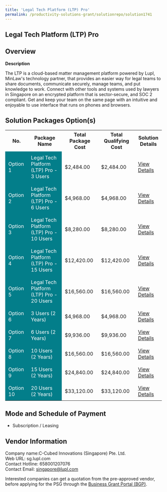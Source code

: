 ```yaml
---
title: 'Legal Tech Platform (LTP) Pro'
permalink: /productivity-solutions-grant/solutionrepo/solution1741
---
```


## Legal Tech Platform (LTP) Pro

## Overview

**Description**

The LTP is a cloud-based matter management platform powered by Lupl, MinLaw's technology partner, that provides an easier way for legal teams to share documents, communicate securely, manage teams, and put knowledge to work. Connect with other tools and systems used by lawyers in Singapore on an encrypted platform that is sector-secure, and SOC 2 compliant. Get and keep your team on the same page with an intuitive and enjoyable to use interface that runs on phones and browsers.

## Solution Packages Option(s)

<table>
<tr>
<th><b>No.</b></th>
<th><b>Package Name</b></th>
<th><b>Total Package Cost</b></th>
<th><b>Total Qualifying Cost</b></th>
<th><b>Solution Details</b></th>
</tr>
<tr>
<td style='padding: 10px; background-color: #037E8A; color: #FFFFFF;'>Option 1</td>
<td style='padding: 10px; background-color: #037E8A; color: #FFFFFF;'>Legal Tech Platform (LTP) Pro - 3 Users</td>
<td style='padding: 10px;'>$2,484.00</td>
<td style='padding: 10px;'>$2,484.00</td>
<td style='padding: 10px;'><a href='/images/psg/C-cubed_Desensitised_Annex_3_040822_Part_1.pdf' target='_blank'>View Details</a></td>
</tr>
<tr>
<td style='padding: 10px; background-color: #037E8A; color: #FFFFFF;'>Option 2</td>
<td style='padding: 10px; background-color: #037E8A; color: #FFFFFF;'>Legal Tech Platform (LTP) Pro - 6 Users</td>
<td style='padding: 10px;'>$4,968.00</td>
<td style='padding: 10px;'>$4,968.00</td>
<td style='padding: 10px;'><a href='/images/psg/C-cubed_Desensitised_Annex_3_040822_Part_2.pdf' target='_blank'>View Details</a></td>
</tr>
<tr>
<td style='padding: 10px; background-color: #037E8A; color: #FFFFFF;'>Option 3</td>
<td style='padding: 10px; background-color: #037E8A; color: #FFFFFF;'>Legal Tech Platform (LTP) Pro - 10 Users</td>
<td style='padding: 10px;'>$8,280.00</td>
<td style='padding: 10px;'>$8,280.00</td>
<td style='padding: 10px;'><a href='/images/psg/C-cubed_Desensitised_Annex_3_040822_Part_3.pdf' target='_blank'>View Details</a></td>
</tr>
<tr>
<td style='padding: 10px; background-color: #037E8A; color: #FFFFFF;'>Option 4</td>
<td style='padding: 10px; background-color: #037E8A; color: #FFFFFF;'>Legal Tech Platform (LTP) Pro - 15 Users</td>
<td style='padding: 10px;'>$12,420.00</td>
<td style='padding: 10px;'>$12,420.00</td>
<td style='padding: 10px;'><a href='/images/psg/C-cubed_Desensitised_Annex_3_040822_Part_4.pdf' target='_blank'>View Details</a></td>
</tr>
<tr>
<td style='padding: 10px; background-color: #037E8A; color: #FFFFFF;'>Option 5</td>
<td style='padding: 10px; background-color: #037E8A; color: #FFFFFF;'>Legal Tech Platform (LTP) Pro - 20 Users</td>
<td style='padding: 10px;'>$16,560.00</td>
<td style='padding: 10px;'>$16,560.00</td>
<td style='padding: 10px;'><a href='/images/psg/C-cubed_Desensitised_Annex_3_040822_Part_5.pdf' target='_blank'>View Details</a></td>
</tr>
<tr>
<td style='padding: 10px; background-color: #037E8A; color: #FFFFFF;'>Option 6</td>
<td style='padding: 10px; background-color: #037E8A; color: #FFFFFF;'>3 Users (2 Years)</td>
<td style='padding: 10px;'>$4,968.00</td>
<td style='padding: 10px;'>$4,968.00</td>
<td style='padding: 10px;'><a href='/images/psg/C_Cubed_LTP_Pro_100823_Desensitised_Annex3_Part1.pdf' target='_blank'>View Details</a></td>
</tr>
<tr>
<td style='padding: 10px; background-color: #037E8A; color: #FFFFFF;'>Option 7</td>
<td style='padding: 10px; background-color: #037E8A; color: #FFFFFF;'>6 Users (2 Years)</td>
<td style='padding: 10px;'>$9,936.00</td>
<td style='padding: 10px;'>$9,936.00</td>
<td style='padding: 10px;'><a href='/images/psg/C_Cubed_LTP_Pro_100823_Desensitised_Annex3_Part2.pdf' target='_blank'>View Details</a></td>
</tr>
<tr>
<td style='padding: 10px; background-color: #037E8A; color: #FFFFFF;'>Option 8</td>
<td style='padding: 10px; background-color: #037E8A; color: #FFFFFF;'>10 Users (2 Years)</td>
<td style='padding: 10px;'>$16,560.00</td>
<td style='padding: 10px;'>$16,560.00</td>
<td style='padding: 10px;'><a href='/images/psg/C_Cubed_LTP_Pro_100823_Desensitised_Annex3_Part3.pdf' target='_blank'>View Details</a></td>
</tr>
<tr>
<td style='padding: 10px; background-color: #037E8A; color: #FFFFFF;'>Option 9</td>
<td style='padding: 10px; background-color: #037E8A; color: #FFFFFF;'>15 Users (2 Years)</td>
<td style='padding: 10px;'>$24,840.00</td>
<td style='padding: 10px;'>$24,840.00</td>
<td style='padding: 10px;'><a href='/images/psg/C_Cubed_LTP_Pro_100823_Desensitised_Annex3_Part4.pdf' target='_blank'>View Details</a></td>
</tr>
<tr>
<td style='padding: 10px; background-color: #037E8A; color: #FFFFFF;'>Option 10</td>
<td style='padding: 10px; background-color: #037E8A; color: #FFFFFF;'>20 Users (2 Years)</td>
<td style='padding: 10px;'>$33,120.00</td>
<td style='padding: 10px;'>$33,120.00</td>
<td style='padding: 10px;'><a href='/images/psg/C_Cubed_LTP_Pro_100823_Desensitised_Annex3_Part5.pdf' target='_blank'>View Details</a></td>
</tr>
</table>

## Mode and Schedule of Payment

 - Subscription / Leasing

## Vendor Information

 Company name:C-Cubed Innovations (Singapore) Pte. Ltd.<br>Web URL: sg.lupl.com <br>Contact Hotline: 658001207076 <br>Contact Email: singapore@lupl.com 

Interested companies can get a quotation from the pre-approved vendor, before applying for the PSG through the <a href='https://www.businessgrants.gov.sg/' target='_blank' rel='noopener'>Business Grant Portal (BGP)</a>.

<script src="/jquery/resize-tables.js"></script>
